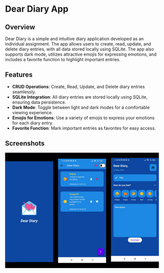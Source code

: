# Dear Diary App

## Overview

Dear Diary is a simple and intuitive diary application developed as an individual assignment. The app allows users to create, read, update, and delete diary entries, with all data stored locally using SQLite. The app also supports dark mode, utilizes attractive emojis for expressing emotions, and includes a favorite function to highlight important entries.

## Features

- **CRUD Operations**: Create, Read, Update, and Delete diary entries seamlessly.
- **SQLite Integration**: All diary entries are stored locally using SQLite, ensuring data persistence.
- **Dark Mode**: Toggle between light and dark modes for a comfortable viewing experience.
- **Emojis for Emotions**: Use a variety of emojis to express your emotions for each diary entry.
- **Favorite Function**: Mark important entries as favorites for easy access.

## Screenshots

![Dear Diary Interface](https://github.com/Eisyatin/DearDiaryApp/blob/main/Interface.png)
